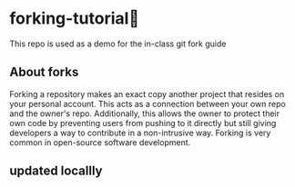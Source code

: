 # forking-tutorial🍴
This repo is used as a demo for the in-class git fork guide

## About forks
Forking a repository makes an exact copy another project that resides on your personal account. This acts as a connection between your own repo and the owner's repo. Additionally, this allows the owner to protect their own code by preventing users from pushing to it directly but still giving developers a way to contribute in a non-intrusive way. Forking is very common in open-source software development.


## updated locallly